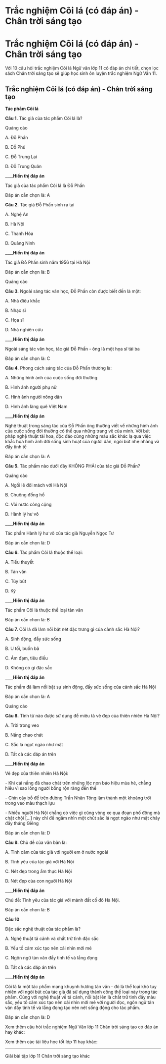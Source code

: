 # Trắc nghiệm Cõi lá (có đáp án) - Chân trời sáng tạo

# Trắc nghiệm Cõi lá (có đáp án) - Chân trời sáng tạo

Với 10 câu hỏi trắc nghiệm Cõi lá Ngữ văn lớp 11 có đáp án chi tiết, chọn lọc sách Chân trời sáng tạo sẽ giúp học sinh ôn luyện trắc nghiệm Ngữ Văn 11.

## Trắc nghiệm Cõi lá (có đáp án) - Chân trời sáng tạo

**Tác phẩm Cõi lá**

**Câu 1.** Tác giả của tác phẩm Cõi lá là?

Quảng cáo

A. Đỗ Phấn

B. Đỗ Phủ

C. Đỗ Trung Lai

D. Đỗ Trung Quân

____**Hiển thị đáp án**

Tác giả của tác phẩm Cõi lá là Đỗ Phấn

Đáp án cần chọn là: A

**Câu 2.** Tác giả Đỗ Phấn sinh ra tại

A. Nghệ An

B. Hà Nội

C. Thanh Hóa

D. Quảng Ninh

____**Hiển thị đáp án**

Tác giả Đỗ Phấn sinh năm 1956 tại Hà Nội

Đáp án cần chọn là: B

Quảng cáo

**Câu 3.** Ngoài sáng tác văn học, Đỗ Phấn còn được biết đến là một:

A. Nhà điêu khắc

B. Nhạc sĩ

C. Họa sĩ

D. Nhà nghiên cứu

____**Hiển thị đáp án**

Ngoài sáng tác văn học, tác giả Đỗ Phấn - ông là một họa sĩ tài ba

Đáp án cần chọn là: C

**Câu 4.** Phong cách sáng tác của Đỗ Phấn thường là:

A. Những hình ảnh của cuộc sống đời thường 

B. Hình ảnh người phụ nữ

C. Hình ảnh người nông dân

D. Hình ảnh làng quê Việt Nam

____**Hiển thị đáp án**

Nghệ thuật trong sáng tác của Đỗ Phấn ông thường viết về những hình ảnh của cuộc sống đời thường có thể qua những trang vẽ của mình. Với bút pháp nghệ thuật tài hoa, độc đáo cùng những màu sắc khác lạ qua việc khắc họa hình ảnh đời sống sinh hoạt của người dân, ngòi bút nhẹ nhàng và đầy tinh tế

Đáp án cần chọn là: A

**Câu 5.** Tác phẩm nào dưới đây KHÔNG PHẢI của tác giả Đỗ Phấn?

Quảng cáo

A. Ngồi lê đôi mách với Hà Nội

B. Chuông đồng hồ

C. Vòi nước công cộng

D. Hành lý hư vô

____**Hiển thị đáp án**

Tác phẩm Hành lý hư vô của tác giả Nguyễn Ngọc Tư

Đáp án cần chọn là: D

**Câu 6.** Tác phẩm Cõi lá thuộc thể loại:

A. Tiểu thuyết

B. Tản văn

C. Tùy bút

D. Ký

____**Hiển thị đáp án**

Tác phẩm Cõi lá thuộc thể loại tản văn

Đáp án cần chọn là: B

**Câu 7.** Cõi lá đã làm nổi bật nét đặc trưng gì của cảnh sắc Hà Nội?

A. Sinh động, đầy sức sống

B. U tối, buồn bã

C. Ảm đạm, tiêu điều

D. Không có gì đặc sắc

____**Hiển thị đáp án**

Tác phẩm đã làm nổi bật sự sinh động, đầy sức sống của cảnh sắc Hà Nội 

Đáp án cần chọn là: A

Quảng cáo

**Câu 8.** Tính từ nào được sử dụng để miêu tả vẻ đẹp của thiên nhiên Hà Nội?

A. Trời trong veo

B. Nắng chao chát

C. Sắc lá ngọt ngào như mật

D. Tất cả các đáp án trên

____**Hiển thị đáp án**

Vẻ đẹp của thiên nhiên Hà Nội:

\- Khi cái nắng đã chao chát trên những lộc non báo hiệu mùa hè, chẳng hiểu vì sao lòng người bỗng rộn ràng đến thế

\- Chín cây bồ đề trên đường Trần Nhân Tông làm thành một khoảng trời trong veo màu thạch lựu

\- Nhiều người Hà Nội chẳng có việc gì cũng vòng xe qua đoạn phố đông mà chật chội [...] này chỉ để ngắm nhìn một chút sắc lá ngọt ngào như mật chảy đầy tháng Giêng

Đáp án cần chọn là: D

**Câu 9.** Chủ đề của văn bản là:

A. Tình cảm của tác giả với người em ở nước ngoài 

B. Tình yêu của tác giả với Hà Nội

C. Nét đẹp trong ẩm thực Hà Nội

D. Nét đẹp của con người Hà Nội

____**Hiển thị đáp án**

Chủ đề: Tình yêu của tác giả với mảnh đất cố đô Hà Nội.

Đáp án cần chọn là: B

**Câu 10**

Đặc sắc nghệ thuật của tác phẩm là?

A. Nghệ thuật tả cảnh và chất trữ tình đặc sắc

B. Yếu tố cảm xúc tạo nên cái nhìn mới mẻ

C. Ngôn ngữ tản văn đầy tinh tế và lắng đọng 

D. Tất cả các đáp án trên

____**Hiển thị đáp án**

Cõi lá là một tác phẩm mang khuynh hướng tản văn - đó là thể loại khó tuy nhiên với ngòi bút của tác giả đã sử dụng thành công thể loại này trong tác phẩm. Cùng với nghệ thuật về tả cảnh, nổi bật lên là chất trữ tình đầy màu sắc, yếu tố cảm xúc tạo nên cái nhìn mới mẻ với người đọc, ngôn ngữ tản văn đầy tinh tế và lắng đọng tạo nên nét sống động cho tác phẩm.

Đáp án cần chọn là: D

Xem thêm câu hỏi trắc nghiệm Ngữ Văn lớp 11 Chân trời sáng tạo có đáp án hay khác:

Xem thêm các tài liệu học tốt lớp 11 hay khác:

* * *

Giải bài tập lớp 11 Chân trời sáng tạo khác
